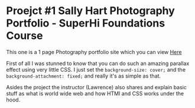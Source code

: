 # Proejct #1 Sally Hart Photography Portfolio - SuperHi Foundations Course

This one is a 1 page Photography portfolio site which you can view [Here](https://sally-hart-3846.superhi.hosting/)

First of all I was stunned to know that you can do such an amazing parallax effect using very little CSS. I just set the `background-size: cover;` and the `background-attachment: fixed;` and really it's as simple as that.

Asides the project the instructor (Lawrence) also shares and explain basic stuff as what is world wide web and how HTMl and CSS works under the hood.
